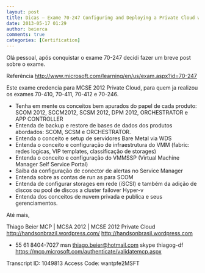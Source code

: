 ```yaml
---
layout: post
title: Dicas – Exame 70-247 Configuring and Deploying a Private Cloud with System Center 2012
date: 2013-05-17 01:29
author: beierca
comments: true
categories: [Certification]
---
```

Olá pessoal, após conquistar o exame 70-247 decidi fazer um breve post sobre o exame.

Referência <a href="http://www.microsoft.com/learning/en/us/exam.aspx?id=70-247">http://www.microsoft.com/learning/en/us/exam.aspx?id=70-247</a>

Este exame credencia para MCSE 2012 Private Cloud, para quem ja realizou os exames 70-410, 70-411, 70-412 e 70-246.
<ul>
	<li>Tenha em mente os conceitos bem apurados do papel de cada produto: SCOM 2012, SCCM2012, SCSM 2012, DPM 2012, ORCHESTRATOR e APP CONTROLLER</li>
	<li>Entenda de backup e restore de bases de dados dos produtos abordados: SCOM, SCSM e ORCHESTRATOR.</li>
	<li>Entenda o conceito e setup de servidores Bare Metal via WDS</li>
	<li>Entenda o conceito e configuração de infraestrutura do VMM (fabric: redes logicas, VIP templates, classificação de storages)</li>
	<li>Entenda o conceito e configuração do VMMSSP (Virtual Machine Manager Self Service Portal)</li>
	<li>Saiba da configuração de conector de alertas no Service Manager</li>
	<li>Entenda sobre as contas de run as para SCOM</li>
	<li>Entenda de configurar storages em rede (iSCSI) e também da adição de discos ou pool de discos a cluster failover Hyper-v</li>
	<li>Entenda dos conceitos de nuvem privada e publica e seus gerenciamentos.</li>
</ul>
Até mais,

Thiago Beier
MCP | MCSA 2012 | MCSE 2012 Private Cloud
<a href="http://handsonbrazil.wordpress.com/">http://handsonbrazil.wordpress.com/</a> <a href="http://handsonbrasil.wordpress.com">http://handsonbrasil.wordpress.com</a>
+ 55 61 8404-7027 msn thiago.beier@hotmail.com skype thiagog-df
<a href="https://mcp.microsoft.com/authenticate/validatemcp.aspx">https://mcp.microsoft.com/authenticate/validatemcp.aspx</a>

Transcript ID: 1049813
Access Code: wantpfe2MSFT
